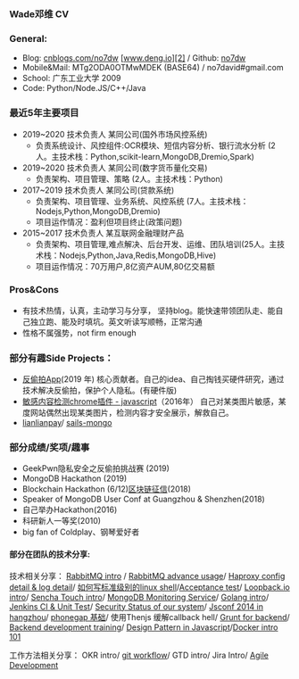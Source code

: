 ### Wade邓维 CV

### General:
 - Blog: [cnblogs.com/no7dw][1] [www.deng.io][2] / Github: [no7dw][3]  
 - Mobile&Mail: MTg2ODA0OTMwMDEK (BASE64) / no7david#gmail.com 
 - School: 广东工业大学 2009 
 - Code: Python/Node.JS/C++/Java

### 最近5年主要项目
- 2019~2020 技术负责人 某同公司(国外市场风控系统)
    - 负责系统设计、风控组件:OCR模块、短信内容分析、银行流水分析 (2人。主技术栈：Python,scikit-learn,MongoDB,Dremio,Spark)
- 2019~2020 技术负责人 某同公司(数字货币量化交易)
    - 负责架构、项目管理、策略 (2人。主技术栈：Python)
- 2017~2019 技术负责人 某同公司(贷款系统)
    - 负责架构、项目管理、业务系统、风控系统 (7人。主技术栈：Nodejs,Python,MongoDB,Dremio)
    - 项目运作情况：盈利但项目终止(政策问题)
- 2015~2017 技术负责人 某互联网金融理财产品
    - 负责架构、项目管理,难点解决、后台开发、运维、团队培训(25人。主技术栈：Nodejs,Python,Java,Redis,MongoDB,Hive)
    - 项目运作情况：70万用户,8亿资产AUM,80亿交易额

### Pros&Cons
 - 有技术热情，认真，主动学习与分享， 坚持blog。能快速带领团队走、能自己独立跑、能及时填坑。英文听读写顺畅，正常沟通
 - 性格不属强势，not firm enough

### 部分有趣Side Projects：
- [反偷拍App](https://a.app.qq.com/o/simple.jsp?pkgname=com.awang.checkcam)(2019 年)
核心贡献者。自己的idea、自己掏钱买硬件研究，通过技术解决反偷拍，保护个人隐私。(有硬件版)
- [敏感内容检测chrome插件 - javascript](https://github.com/no7dw/anti-snake-chrome-extension)（2016年）
自己对某类图片敏感，某度网站偶然出现某类图片，检测内容才安全展示，解救自己。
- [lianlianpay][11]/ [sails-mongo][13]

### 部分成绩/奖项/趣事
 - GeekPwn隐私安全之反偷拍挑战赛 (2019)
 - MongoDB Hackathon (2019)
 - Blockchain Hackathon (6/12)[区块链征信](https://github.com/kaolalicai/blockchain-hackathon)(2018)
 - Speaker of MongoDB User Conf at Guangzhou & Shenzhen(2018)
 - 自己举办Hackathon(2016)
 - 科研新人一等奖(2010)
 - big fan of Coldplay、钢琴爱好者 
 
#### 部分在团队的技术分享: 
 技术相关分享：
[RabbitMQ intro](https://github.com/no7dw/rabbitmq-demo/) / [RabbitMQ advance usage](https://github.com/no7dw/rabbitmq-demo/blob/master/advance.md)/ [Haproxy config detail & log detail](https://docs.google.com/presentation/d/1iXsMbMgC0ikmZiP0hGnYaWVHIZouArwQ5p9_DJ_Je9U/edit#slide=id.g123cd1a7c3_0_41)/ [如何写标准级别的linux shell](http://www.deng.io/2016/05/15/linux-shell-script/)/[Acceptance test][14]/ [Loopback.io intro][15]/ [Sencha Touch intro][16]/ [MongoDB Monitoring Service][17]/ [Golang intro](https://docs.google.com/presentation/d/1bQdstLrHHfc9AATmd-fa2UHZaI1rgxH9k04NQzr5Ry4/edit#slide=id.p)/ [Jenkins CI & Unit Test](https://docs.google.com/presentation/d/1_VFfaBkQEkAaMzJwGlf_hhGO6qqL7ex_jQdVc4uT6CY/edit#slide=id.p)/ [Security Status of our system](https://docs.google.com/presentation/d/1hmg83ArtCseaw_HP1VlLGN2Sn10iy0TabYn5XE36Yw4/edit#slide=id.g5ca66c4c1_010)/ [Jsconf 2014 in hangzhou](https://docs.google.com/presentation/d/1afopKqsl6YjwFO15T0mIsRNPt1rbs39zibaQe2XNCb8/edit#slide=id.p)/ [phonegap 基础](https://docs.google.com/presentation/d/15BsAysxtBs0bmQUMFrYcpqPAobIGOxIJqgzcmBDynWY/edit#slide=id.p)/ 使用Thenjs 缓解callback hell/ [Grunt for backend](https://docs.google.com/presentation/d/1YuxXuR8nDLx3c4FqY3pC27qfIgViuJITd3nHnYuFmFU/edit#slide=id.g902209502_0_0)/ [Backend development training](https://docs.google.com/presentation/d/1RRZ1yehGUv3Wh85Z9dctHqsXEYzJ0M7kMDB0uOOA6mU/edit#slide=id.p)/ [Design Pattern in Javascript](https://docs.google.com/presentation/d/1tuj5syAmwRkfX25bpLMmHPWFR0wLiBL4dSRhVfuNQtM/edit#slide=id.p)/[Docker intro](http://www.deng.io/2016/01/14/docker-common-error/) [101](http://www.deng.io/2016/01/14/docker-command/)

工作方法相关分享：
OKR intro/ [git workflow](https://docs.google.com/presentation/d/1MtG8Xak3XLnDHkZ_h83_OH-w-_oWmsXXt31rsjdSOMs/edit#slide=id.p)/ GTD intro/ Jira Intro/ [Agile Development](https://docs.google.com/presentation/d/14kvpRIj8V20BdJBIHLfo7R2YsEVd5rAacpk6x4WOwE4/edit#slide=id.p)


  [1]: http://www.cnblogs.com/no7dw
  [2]: http://www.deng.io
  [3]: http://www.github.com/no7dw
  [4]: http://stackoverflow.com/users/2412549/no7dw?tab=profile
  [5]: https://github.com/no7dw/lianlianpay
  [6]: https://github.com/no7dw/cplusplus-learning
  [7]: https://github.com/no7dw/btpd
  [8]: https://github.com/no7dw/go-practice
  [9]: https://github.com/no7dw/python-learning
  [10]: https://github.com/no7dw/bbs-images-crawler
  [11]: https://www.npmjs.com/package/lianlianpay
  [12]: https://www.npmjs.com/package/asset_cal
  [13]: https://github.com/balderdashy/sails-mongo/pull/350
  [14]: https://github.com/no7dw/acceptance-test-slide
  [15]: https://github.com/no7dw/loopback.io-slide
  [16]: https://github.com/no7dw/SenchaTouch-slide
  [17]: https://github.com/no7dw/mms-slide

